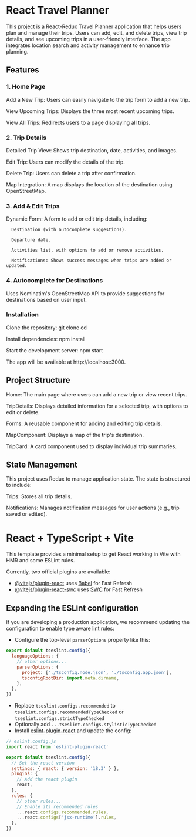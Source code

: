 # React Travel Planner

This project is a React-Redux Travel Planner application that helps users plan and manage their trips. Users can add, edit, and delete trips, view trip details, and see upcoming trips in a user-friendly interface. The app integrates location search and activity management to enhance trip planning.

## Features

### 1. Home Page
Add a New Trip: Users can easily navigate to the trip form to add a new trip.

View Upcoming Trips: Displays the three most recent upcoming trips.

View All Trips: Redirects users to a page displaying all trips.

### 2. Trip Details
Detailed Trip View: Shows trip destination, date, activities, and images.

Edit Trip: Users can modify the details of the trip.

Delete Trip: Users can delete a trip after confirmation.

Map Integration: A map displays the location of the destination using OpenStreetMap.

### 3. Add & Edit Trips
Dynamic Form: A form to add or edit trip details, including:
      
      Destination (with autocomplete suggestions).
      
      Departure date.
      
      Activities list, with options to add or remove activities.
      
      Notifications: Shows success messages when trips are added or updated.

### 4. Autocomplete for Destinations
Uses Nominatim's OpenStreetMap API to provide suggestions for destinations based on user input.

### Installation

Clone the repository:
git clone <repository-url>
cd <repository-folder>

Install dependencies:
npm install

Start the development server:
npm start

The app will be available at http://localhost:3000.

## Project Structure

Home: The main page where users can add a new trip or view recent trips.

TripDetails: Displays detailed information for a selected trip, with options to edit or delete.

Forms: A reusable component for adding and editing trip details.

MapComponent: Displays a map of the trip's destination.

TripCard: A card component used to display individual trip summaries.

## State Management
This project uses Redux to manage application state. The state is structured to include:

Trips: Stores all trip details.

Notifications: Manages notification messages for user actions (e.g., trip saved or edited).


# React + TypeScript + Vite

This template provides a minimal setup to get React working in Vite with HMR and some ESLint rules.

Currently, two official plugins are available:

- [@vitejs/plugin-react](https://github.com/vitejs/vite-plugin-react/blob/main/packages/plugin-react/README.md) uses [Babel](https://babeljs.io/) for Fast Refresh
- [@vitejs/plugin-react-swc](https://github.com/vitejs/vite-plugin-react-swc) uses [SWC](https://swc.rs/) for Fast Refresh

## Expanding the ESLint configuration

If you are developing a production application, we recommend updating the configuration to enable type aware lint rules:

- Configure the top-level `parserOptions` property like this:

```js
export default tseslint.config({
  languageOptions: {
    // other options...
    parserOptions: {
      project: ['./tsconfig.node.json', './tsconfig.app.json'],
      tsconfigRootDir: import.meta.dirname,
    },
  },
})
```

- Replace `tseslint.configs.recommended` to `tseslint.configs.recommendedTypeChecked` or `tseslint.configs.strictTypeChecked`
- Optionally add `...tseslint.configs.stylisticTypeChecked`
- Install [eslint-plugin-react](https://github.com/jsx-eslint/eslint-plugin-react) and update the config:

```js
// eslint.config.js
import react from 'eslint-plugin-react'

export default tseslint.config({
  // Set the react version
  settings: { react: { version: '18.3' } },
  plugins: {
    // Add the react plugin
    react,
  },
  rules: {
    // other rules...
    // Enable its recommended rules
    ...react.configs.recommended.rules,
    ...react.configs['jsx-runtime'].rules,
  },
})
```
